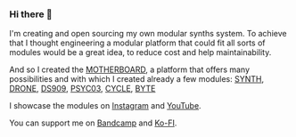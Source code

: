 ### Hi there 👋

I'm creating and open sourcing my own modular synths system. To achieve that I thought engineering a modular platform that could fit all sorts of modules would be a great idea, to reduce cost and help maintainability.

And so I created the [MOTHERBOARD](https://github.com/ghostintranslation/motherboard/), a platform that offers many possibilities and with which I created already a few modules:
[SYNTH](https://github.com/ghostintranslation/synth/), [DRONE](https://github.com/ghostintranslation/drone/), [DS909](https://github.com/ghostintranslation/ds909/), [PSYC03](https://github.com/ghostintranslation/psyc03/), [CYCLE](https://github.com/ghostintranslation/cycle/), [BYTE](https://github.com/ghostintranslation/byte/)

I showcase the modules on [Instagram](https://www.instagram.com/ghostintranslation/) and [YouTube](https://www.youtube.com/c/GhostInTranslation).

You can support me on [Bandcamp](https://ghostintranslation.bandcamp.com/) and [Ko-FI](https://ko-fi.com/ghostintranslation).

<!--
**ghostintranslation/ghostintranslation** is a ✨ _special_ ✨ repository because its `README.md` (this file) appears on your GitHub profile.

Here are some ideas to get you started:

- 🔭 I’m currently working on ...
- 🌱 I’m currently learning ...
- 👯 I’m looking to collaborate on ...
- 🤔 I’m looking for help with ...
- 💬 Ask me about ...
- 📫 How to reach me: ...
- 😄 Pronouns: ...
- ⚡ Fun fact: ...
-->
